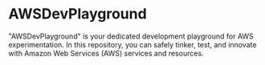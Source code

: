 # AWSDevPlayground
"AWSDevPlayground" is your dedicated development playground for AWS experimentation. In this repository, you can safely tinker, test, and innovate with Amazon Web Services (AWS) services and resources. 
